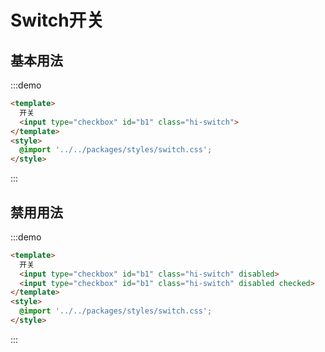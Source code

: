 # Switch开关

## 基本用法
:::demo
```html
<template>
  开关
  <input type="checkbox" id="b1" class="hi-switch">
</template>
<style>
  @import '../../packages/styles/switch.css';
</style>
```
:::


## 禁用用法
:::demo
```html
<template>
  开关
  <input type="checkbox" id="b1" class="hi-switch" disabled>
  <input type="checkbox" id="b1" class="hi-switch" disabled checked>
</template>
<style>
  @import '../../packages/styles/switch.css';
</style>
```
:::